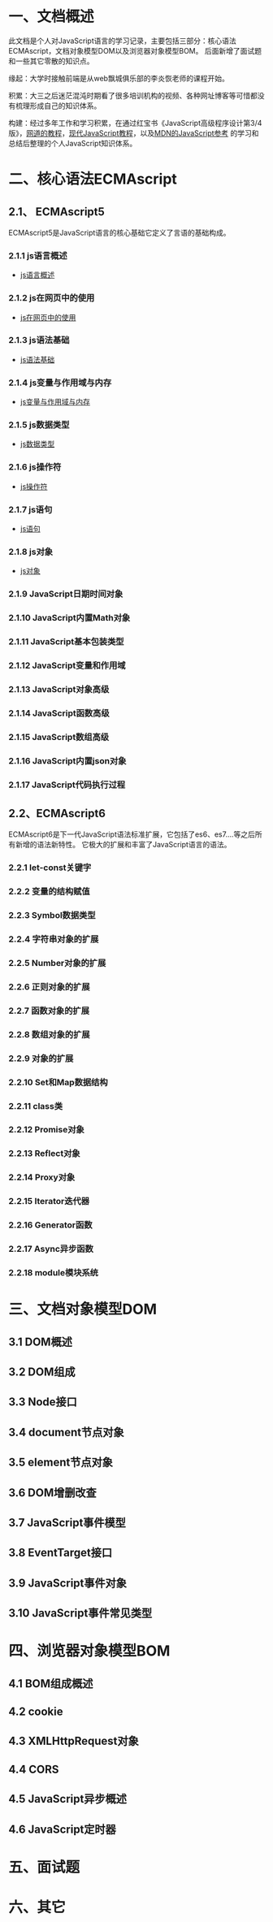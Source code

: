 # 一、文档概述
此文档是个人对JavaScript语言的学习记录，主要包括三部分：核心语法ECMAscript，文档对象模型DOM以及浏览器对象模型BOM。
后面新增了面试题和一些其它零散的知识点。

缘起：大学时接触前端是从web飘城俱乐部的李炎恢老师的课程开始。

积累：大三之后迷茫混沌时期看了很多培训机构的视频、各种网址博客等可惜都没有梳理形成自己的知识体系。

构建：经过多年工作和学习积累，在通过红宝书《JavaScript高级程序设计第3/4版》，[网道的教程](https://wangdoc.com)，[现代JavaScript教程](https://zh.javascript.info/)，以及[MDN的JavaScript参考](https://developer.mozilla.org/zh-CN/docs/Web/JavaScript) 的学习和总结后整理的个人JavaScript知识体系。

# 二、核心语法ECMAscript

## 2.1、 ECMAscript5
ECMAscript5是JavaScript语言的核心基础它定义了言语的基础构成。

### 2.1.1 js语言概述
* [js语言概述](./src/views/ECMAScript/1-JS语言概述.html "js语言概述")
### 2.1.2 js在网页中的使用
* [js在网页中的使用](./src/views/ECMAScript/2-JS在网页中的使用.html "js在网页中的使用")
### 2.1.3 js语法基础
* [js语法基础](./src/views/ECMAScript/3-JS语言基础语法.html "js语法基础")
### 2.1.4 js变量与作用域与内存
* [js变量与作用域与内存](./src/views/ECMAScript/4-JS变量与作用域与内存.html "js变量与作用域与内存")
### 2.1.5 js数据类型
* [js数据类型](./src/views/ECMAScript/5-JS数据类型.html "js数据类型")
### 2.1.6 js操作符
* [js操作符](./src/views/ECMAScript/6-JS操作符.html "js操作符")
### 2.1.7 js语句
* [js语句](./src/views/ECMAScript/7-JS语句.html "js语句")
### 2.1.8 js对象
* [js对象](./src/views/ECMAScript/8-JS对象.html "js对象")
### 2.1.9 JavaScript日期时间对象
### 2.1.10 JavaScript内置Math对象
### 2.1.11 JavaScript基本包装类型
### 2.1.12 JavaScript变量和作用域
### 2.1.13 JavaScript对象高级
### 2.1.14 JavaScript函数高级
### 2.1.15 JavaScript数组高级
### 2.1.16 JavaScript内置json对象
### 2.1.17 JavaScript代码执行过程

## 2.2、ECMAscript6
ECMAscript6是下一代JavaScript语法标准扩展，它包括了es6、es7....等之后所有新增的语法新特性。
它极大的扩展和丰富了JavaScript语言的语法。

### 2.2.1 let-const关键字
### 2.2.2 变量的结构赋值
### 2.2.3 Symbol数据类型
### 2.2.4 字符串对象的扩展
### 2.2.5 Number对象的扩展
### 2.2.6 正则对象的扩展
### 2.2.7 函数对象的扩展
### 2.2.8 数组对象的扩展
### 2.2.9 对象的扩展
### 2.2.10 Set和Map数据结构
### 2.2.11 class类
### 2.2.12 Promise对象
### 2.2.13 Reflect对象
### 2.2.14 Proxy对象
### 2.2.15 Iterator迭代器
### 2.2.16 Generator函数
### 2.2.17 Async异步函数
### 2.2.18 module模块系统

# 三、文档对象模型DOM
## 3.1 DOM概述
## 3.2 DOM组成
## 3.3 Node接口
## 3.4 document节点对象
## 3.5 element节点对象
## 3.6 DOM增删改查
## 3.7 JavaScript事件模型
## 3.8 EventTarget接口
## 3.9 JavaScript事件对象
## 3.10 JavaScript事件常见类型

# 四、浏览器对象模型BOM
## 4.1 BOM组成概述
## 4.2 cookie
## 4.3 XMLHttpRequest对象
## 4.4 CORS
## 4.5 JavaScript异步概述
## 4.6 JavaScript定时器

# 五、面试题

# 六、其它